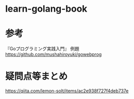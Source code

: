 # learn-golang-book


# 参考
『Goプログラミング実践入門』 例題
https://github.com/mushahiroyuki/gowebprog


# 疑問点等まとめ
https://qiita.com/lemon-solt/items/ac2e938f727f4deb737e